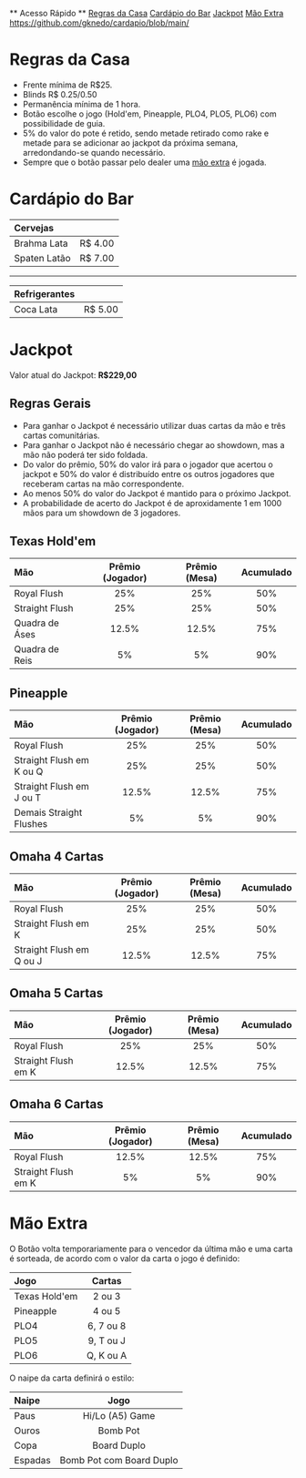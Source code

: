 ** Acesso Rápido **
[Regras da Casa](index.md#regras-da-casa)
[Cardápio do Bar](index.md#cardápio-do-bar)
[Jackpot](index.md#jackpot)
[Mão Extra](index.md#mão-extra)
https://github.com/gknedo/cardapio/blob/main/

# Regras da Casa

- Frente mínima de R$25.
- Blinds R$ 0.25/0.50
- Permanência mínima de 1 hora.
- Botão escolhe o jogo (Hold'em, Pineapple, PLO4, PLO5, PLO6) com possibilidade de guia.
- 5% do valor do pote é retido, sendo metade retirado como rake e metade para se adicionar ao jackpot da próxima semana, arredondando-se quando necessário.
- Sempre que o botão passar pelo dealer uma [mão extra](index.md#mão-extra) é jogada.

# Cardápio do Bar

| Cervejas | |
| :-- | --: |
| Brahma Lata | R$ 4.00 |
| Spaten Latão | R$ 7.00 |

* * *

| Refrigerantes | |
| :-- | --: |
| Coca Lata | R$ 5.00 |

# Jackpot
Valor atual do Jackpot: **R$229,00**

## Regras Gerais
- Para ganhar o Jackpot é necessário utilizar duas cartas da mão e três cartas comunitárias.
- Para ganhar o Jackpot não é necessário chegar ao showdown, mas a mão não poderá ter sido foldada.
- Do valor do prêmio, 50% do valor irá para o jogador que acertou o jackpot e 50% do valor é distribuído entre os outros jogadores que receberam cartas na mão correspondente.
- Ao menos 50% do valor do Jackpot é mantido para o próximo Jackpot.
- A probabilidade de acerto do Jackpot é de aproxidamente 1 em 1000 mãos para um showdown de 3 jogadores.

## Texas Hold'em

| Mão | Prêmio (Jogador) | Prêmio (Mesa) | Acumulado |
| :-- | :--:| :--: | :--: |
| Royal Flush | 25% | 25% | 50% |
| Straight Flush | 25% | 25% | 50% |
| Quadra de Áses | 12.5% | 12.5% | 75% |
| Quadra de Reis | 5% | 5% | 90% |

## Pineapple

| Mão | Prêmio (Jogador) | Prêmio (Mesa) | Acumulado |
| :-- | :--:| :--: | :--: |
| Royal Flush | 25% | 25% | 50% |
| Straight Flush em K ou Q | 25% | 25% | 50% |
| Straight Flush em J ou T | 12.5% | 12.5% | 75% |
| Demais Straight Flushes | 5% | 5% | 90% |

## Omaha 4 Cartas

| Mão | Prêmio (Jogador) | Prêmio (Mesa) | Acumulado |
| :-- | :--:| :--: | :--: |
| Royal Flush | 25% | 25% | 50% |
| Straight Flush em K | 25% | 25% | 50% |
| Straight Flush em Q ou J | 12.5% | 12.5% | 75% |

## Omaha 5 Cartas

| Mão | Prêmio (Jogador) | Prêmio (Mesa) | Acumulado |
| :-- | :--:| :--: | :--: |
| Royal Flush | 25% | 25% | 50% |
| Straight Flush em K | 12.5% | 12.5% | 75% |

## Omaha 6 Cartas

| Mão | Prêmio (Jogador) | Prêmio (Mesa) | Acumulado |
| :-- | :--:| :--: | :--: |
| Royal Flush | 12.5% | 12.5% | 75% |
| Straight Flush em K | 5% | 5% | 90% |

# Mão Extra
O Botão volta temporariamente para o vencedor da última mão e uma carta é sorteada, de acordo com o valor da carta o jogo é definido:

| Jogo | Cartas |
| :-- | :--:|
| Texas Hold'em | 2 ou 3 |
| Pineapple | 4 ou 5 |
| PLO4 | 6, 7 ou 8 |
| PLO5 | 9, T ou J |
| PLO6 | Q, K ou A |

O naipe da carta definirá o estilo:

| Naipe | Jogo |
| :-- | :--:|
| Paus | Hi/Lo (A5) Game |
| Ouros | Bomb Pot |
| Copa | Board Duplo |
| Espadas | Bomb Pot com Board Duplo |
